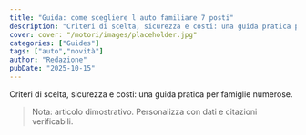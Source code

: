 ```yaml
---
title: "Guida: come scegliere l'auto familiare 7 posti"
description: "Criteri di scelta, sicurezza e costi: una guida pratica per famiglie numerose."
cover: cover: "/motori/images/placeholder.jpg"
categories: ["Guides"]
tags: ["auto","novità"]
author: "Redazione"
pubDate: "2025-10-15"
---
```


Criteri di scelta, sicurezza e costi: una guida pratica per famiglie numerose.

> Nota: articolo dimostrativo. Personalizza con dati e citazioni verificabili.
